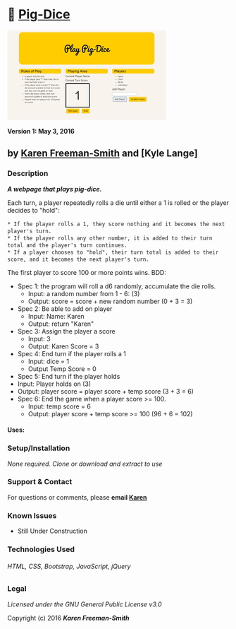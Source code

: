 # :pig: [Pig-Dice](http://karenfreemansmith.github.io/pig-dice)
![project screenshot](/img/screenshot.jpg)

__Version 1: May 3, 2016__
## by [Karen Freeman-Smith](http://karenfreemansmith.github.io) and [Kyle Lange]

### Description
__*A webpage that plays pig-dice.*__

Each turn, a player repeatedly rolls a die until either a 1 is rolled or the player decides to "hold":

    * If the player rolls a 1, they score nothing and it becomes the next player's turn.
    * If the player rolls any other number, it is added to their turn total and the player's turn continues.
    * If a player chooses to "hold", their turn total is added to their score, and it becomes the next player's turn.

The first player to score 100 or more points wins.
BDD:
* Spec 1: the program will roll a d6 randomly, accumulate the die rolls.
  * Input: a random number from 1 - 6: (3)
  * Output: score = score + new random number (0 + 3 = 3)
* Spec 2: Be able to add on player
  * Input: Name: Karen
  * Output: return "Karen"
* Spec 3: Assign the player a score
  * Input: 3
  * Output: Karen Score = 3
* Spec 4: End turn if the player rolls a 1
  * Input: dice = 1
  * Output Temp Score = 0
*  Spec 5: End turn if the player holds
  * Input: Player holds on (3)
  * Output: player score = player score + temp score (3 + 3 = 6)
* Spec 6: End the game when a player score >= 100.
  * Input: temp score = 6
  * Output: player score + temp score >= 100 (96 + 6 = 102)
#### Uses:

### Setup/Installation
*None required. Clone or download and extract to use*

### Support & Contact
For questions or comments, please __email [Karen](karenfreemansmith@gmail.com)__

### Known Issues
* Still Under Construction

### Technologies Used
###### HTML, CSS, Bootstrap, JavaScript, jQuery

### Legal
*Licensed under the GNU General Public License v3.0*

Copyright (c) 2016 **_Karen Freeman-Smith_**
